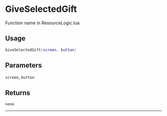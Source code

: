 # GiveSelectedGift
Function name in ResourceLogic.lua
## Usage
```lua
GiveSelectedGift(screen, button)
```
## Parameters
`screen`, `button`
## Returns
`none`

---